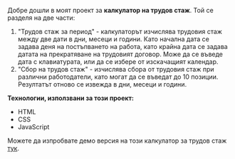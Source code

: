 Добре дошли в моят проект за **калкулатор на трудов стаж**. Той се разделя на две части: 

1) "Трудов стаж за период" - калкулаторът изчислява трудовия стаж между две дати в дни, месеци и години. Като начална дата се задава деня на постъпването на работа, като крайна дата се задава датата на прекратяване на трудовият договор. Може да се въведе дата с клавиатурата, или да се избере от изскачащият календар.
2) "Сбор на  трудов стаж" - изчислява сбора от трудовия стаж при различни работодатели, като могат да се въведат до 10 позиции. Резултатът отново се извежда в дни, месеци и години.

**Технологии, използвани за този проект:**
* HTML
* CSS
* JavaScript

Можете да изпробвате демо версия на този калкулатор за трудов стаж [тук](https://todorbonev.github.io/Seniority-calculator).
